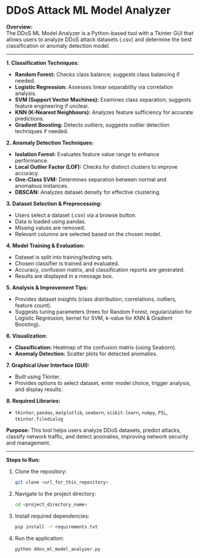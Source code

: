 # DDoS Attack ML Model Analyzer

**Overview:** <br>
The DDoS ML Model Analyzer is a Python-based tool with a Tkinter GUI that allows users to analyze DDoS attack datasets (.csv) and determine the best classification or anomaly detection model.

---

**1. Classification Techniques:**
- **Random Forest:** Checks class balance; suggests class balancing if needed.
- **Logistic Regression:** Assesses linear separability via correlation analysis.
- **SVM (Support Vector Machines):** Examines class separation; suggests feature engineering if unclear.
- **KNN (K-Nearest Neighbours):** Analyzes feature sufficiency for accurate predictions.
- **Gradient Boosting:** Detects outliers; suggests outlier detection techniques if needed.

**2. Anomaly Detection Techniques:**
- **Isolation Forest:** Evaluates feature value range to enhance performance.
- **Local Outlier Factor (LOF):** Checks for distinct clusters to improve accuracy.
- **One-Class SVM:** Determines separation between normal and anomalous instances.
- **DBSCAN:** Analyzes dataset density for effective clustering.

**3. Dataset Selection & Preprocessing:**
- Users select a dataset (.csv) via a browse button.
- Data is loaded using pandas.
- Missing values are removed.
- Relevant columns are selected based on the chosen model.

**4. Model Training & Evaluation:**
- Dataset is split into training/testing sets.
- Chosen classifier is trained and evaluated.
- Accuracy, confusion matrix, and classification reports are generated.
- Results are displayed in a message box.

**5. Analysis & Improvement Tips:**
- Provides dataset insights (class distribution, correlations, outliers, feature count).
- Suggests tuning parameters (trees for Random Forest, regularization for Logistic Regression, kernel for SVM, k-value for KNN & Gradient Boosting).

**6. Visualization:**
- **Classification:** Heatmap of the confusion matrix (using Seaborn).
- **Anomaly Detection:** Scatter plots for detected anomalies.

**7. Graphical User Interface (GUI):**
- Built using Tkinter.
- Provides options to select dataset, enter model choice, trigger analysis, and display results.

**8. Required Libraries:**
- `tkinter`, `pandas`, `matplotlib`, `seaborn`, `scikit-learn`, `numpy`, `PIL`, `tkinter.filedialog`

**Purpose:**
This tool helps users analyze DDoS datasets, predict attacks, classify network traffic, and detect anomalies, improving network security and management.

---

**Steps to Run:** <br>
1. Clone the repository:
   ```sh
   git clone <url_for_this_repository>
   ```
2. Navigate to the project directory:
   ```sh
   cd <project_directory_name>
   ```
3. Install required dependencies:
   ```sh
   pip install -r requirements.txt
   ```
4. Run the application:
   ```sh
   python ddos_ml_model_analyzer.py
   ```

